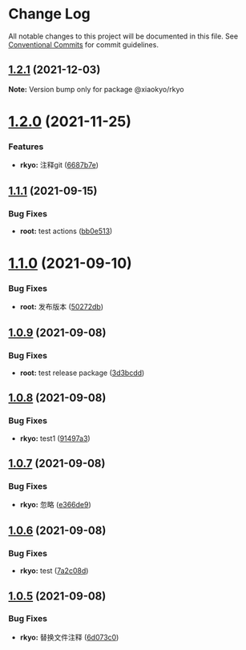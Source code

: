 # Change Log

All notable changes to this project will be documented in this file.
See [Conventional Commits](https://conventionalcommits.org) for commit guidelines.

## [1.2.1](https://github.com/xiaokyo/xiaokyo-packages/compare/@xiaokyo/rkyo@1.2.0...@xiaokyo/rkyo@1.2.1) (2021-12-03)

**Note:** Version bump only for package @xiaokyo/rkyo





# [1.2.0](https://github.com/xiaokyo/xiaokyo-packages/compare/@xiaokyo/rkyo@1.1.1...@xiaokyo/rkyo@1.2.0) (2021-11-25)


### Features

* **rkyo:** 注释git ([6687b7e](https://github.com/xiaokyo/xiaokyo-packages/commit/6687b7ec3deb3247cc8d5f87bf949105821b0bf1))





## [1.1.1](https://github.com/xiaokyo/xiaokyo-packages/compare/@xiaokyo/rkyo@1.1.0...@xiaokyo/rkyo@1.1.1) (2021-09-15)


### Bug Fixes

* **root:** test actions ([bb0e513](https://github.com/xiaokyo/xiaokyo-packages/commit/bb0e5130e58080a4d10362fb89889ba5e13acf20))





# [1.1.0](https://github.com/xiaokyo/xiaokyo-packages/compare/@xiaokyo/rkyo@1.0.9...@xiaokyo/rkyo@1.1.0) (2021-09-10)


### Bug Fixes

* **root:** 发布版本 ([50272db](https://github.com/xiaokyo/xiaokyo-packages/commit/50272db17fd02d4d503ab8ab52be1400c643f606))





## [1.0.9](https://github.com/xiaokyo/xiaokyo-packages/compare/@xiaokyo/rkyo@1.0.8...@xiaokyo/rkyo@1.0.9) (2021-09-08)


### Bug Fixes

* **root:** test release package ([3d3bcdd](https://github.com/xiaokyo/xiaokyo-packages/commit/3d3bcdd22594d0b992ba353513f52762dd32894d))





## [1.0.8](https://github.com/xiaokyo/xiaokyo-packages/compare/@xiaokyo/rkyo@1.0.7...@xiaokyo/rkyo@1.0.8) (2021-09-08)


### Bug Fixes

* **rkyo:** test1 ([91497a3](https://github.com/xiaokyo/xiaokyo-packages/commit/91497a358485f93ec442f9e7a03346a3a656a841))





## [1.0.7](https://github.com/xiaokyo/xiaokyo-packages/compare/@xiaokyo/rkyo@1.0.6...@xiaokyo/rkyo@1.0.7) (2021-09-08)


### Bug Fixes

* **rkyo:** 忽略 ([e366de9](https://github.com/xiaokyo/xiaokyo-packages/commit/e366de9686d54c29154c8a8174b2160a71501d81))





## [1.0.6](https://github.com/xiaokyo/xiaokyo-packages/compare/@xiaokyo/rkyo@1.0.5...@xiaokyo/rkyo@1.0.6) (2021-09-08)


### Bug Fixes

* **rkyo:** test ([7a2c08d](https://github.com/xiaokyo/xiaokyo-packages/commit/7a2c08d459c69f7573368eec920373e31d22a592))





## [1.0.5](https://github.com/xiaokyo/xiaokyo-packages/compare/@xiaokyo/rkyo@1.0.4...@xiaokyo/rkyo@1.0.5) (2021-09-08)


### Bug Fixes

* **rkyo:** 替换文件注释 ([6d073c0](https://github.com/xiaokyo/xiaokyo-packages/commit/6d073c081f2b6e61e55f26732e5621e50fa00d1d))
